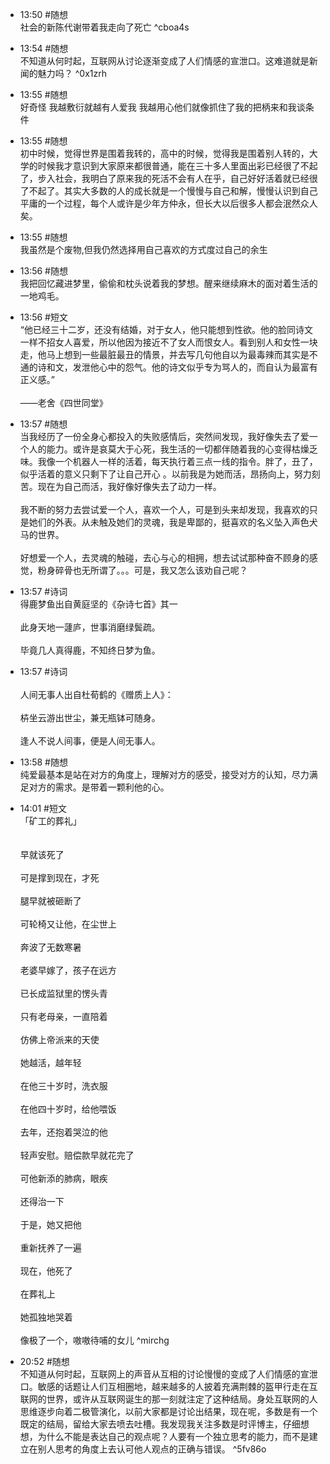 
- 13:50 #随想 <br>社会的新陈代谢带着我走向了死亡  ^cboa4s
- 13:54 #随想<br>不知道从何时起，互联网从讨论逐渐变成了人们情感的宣泄口。这难道就是新闻的魅力吗？ ^0x1zrh

- 13:55 #随想<br>好奇怪 我越敷衍就越有人爱我 我越用心他们就像抓住了我的把柄来和我谈条件
- 13:55 #随想<br>初中时候，觉得世界是围着我转的，高中的时候，觉得我是围着别人转的，大学的时候我才意识到大家原来都很普通，能在三十多人里面出彩已经很了不起了，步入社会，我明白了原来我的死活不会有人在乎，自己好好活着就已经很了不起了。其实大多数的人的成长就是一个慢慢与自己和解，慢慢认识到自己平庸的一个过程，每个人或许是少年方仲永，但长大以后很多人都会泯然众人矣。
- 13:55 #随想<br>我虽然是个废物,但我仍然选择用自己喜欢的方式度过自己的余生
- 13:56 #随想<br>我把回忆藏进梦里，偷偷和枕头说着我的梦想。醒来继续麻木的面对着生活的一地鸡毛。
- 13:56 #短文<br>“他已经三十二岁，还没有结婚，对于女人，他只能想到性欲。他的脸同诗文一样不招女人喜爱，所以他因为接近不了女人而恨女人。看到别人和女性一块走，他马上想到一些最脏最丑的情景，并去写几句他自以为最毒辣而其实是不通的诗和文，发泄他心中的怨气。他的诗文似乎专为骂人的，而自认为最富有正义感。”<br><br>——老舍《四世同堂》
- 13:57 #随想<br>当我经历了一份全身心都投入的失败感情后，突然间发现，我好像失去了爱一个人的能力。或许是哀莫大于心死，我生活的一切都伴随着我的心变得枯燥乏味。我像一个机器人一样的活着，每天执行着三点一线的指令。胖了，丑了，似乎活着的意义只剩下了让自己开心 。以前我是为她而活，昂扬向上，努力刻苦。现在为自己而活，我好像好像失去了动力一样。<br><br>我不断的努力去尝试爱一个人，喜欢一个人，可是到头来却发现，我喜欢的只是她们的外表。从未触及她们的灵魂，我是卑鄙的，挺喜欢的名义坠入声色犬马的世界。<br><br>好想爱一个人，去灵魂的触碰，去心与心的相拥，想去试试那种奋不顾身的感觉，粉身碎骨也无所谓了。。。可是，我又怎么该劝自己呢？
- 13:57 #诗词<br>得鹿梦鱼出自黄庭坚的《杂诗七首》其一<br><br>此身天地一蘧庐，世事消磨绿鬓疏。<br><br>毕竟几人真得鹿，不知终日梦为鱼。
- 13:57 #诗词<br><br>人间无事人出自杜荀鹤的《赠质上人》：<br><br>枿坐云游出世尘，兼无瓶钵可随身。<br><br>逢人不说人间事，便是人间无事人。
- 13:58 #随想<br>纯爱最基本是站在对方的角度上，理解对方的感受，接受对方的认知，尽力满足对方的需求。是带着一颗利他的心。
- 14:01 #短文<br>「矿工的葬礼」<br><br><br>早就该死了<br><br>可是撑到现在，才死<br><br>腿早就被砸断了<br><br>可轮椅又让他，在尘世上<br><br>奔波了无数寒暑<br><br>老婆早嫁了，孩子在远方<br><br>已长成监狱里的愣头青<br><br>只有老母亲，一直陪着<br><br>仿佛上帝派来的天使<br><br>她越活，越年轻<br><br>在他三十岁时，洗衣服<br><br>在他四十岁时，给他喂饭<br><br>去年，还抱着哭泣的他<br><br>轻声安慰。赔偿款早就花完了<br><br>可他新添的肺病，眼疾<br><br>还得治一下<br><br>于是，她又把他<br><br>重新抚养了一遍<br><br>现在，他死了<br><br>在葬礼上<br><br>她孤独地哭着<br><br>像极了一个，嗷嗷待哺的女儿 ^mirchg
- 20:52 #随想<br>不知道从何时起，互联网上的声音从互相的讨论慢慢的变成了人们情感的宣泄口。敏感的话题让人们互相圈地，越来越多的人披着充满荆棘的盔甲行走在互联网的世界，或许从互联网诞生的那一刻就注定了这种结局。身处互联网的人思维逐步向着二极管演化，以前大家都是讨论出结果，现在呢，多数是有一个既定的结局，留给大家去喷去吐槽。我发现我关注多数是时评博主，仔细想想，为什么不能是表达自己的观点呢？人要有一个独立思考的能力，而不是建立在别人思考的角度上去认可他人观点的正确与错误。 ^5fv86o